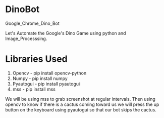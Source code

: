 # DinoBot

Google_Chrome_Dino_Bot

Let's Automate the Google's Dino Game using python and Image_Processsing.

# Libraries Used
1. Opencv - pip install opencv-python
2. Numpy - pip install numpy
3. Pyautogui - pip install pyautogui
4. mss - pip install mss

We will be using mss to grab screenshot at regular intervals. Then using opencv to know if there is a cactus coming toward us we will press the up button on the keyboard using pyautogui so that our bot skips the cactus.
